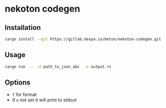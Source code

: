 # nekoton codegen
## Installation
```bash
cargo install --git https://gitlab.dexpa.io/beton/nekoton-codegen.git
```

## Usage

```bash
cargo run  -- -d path_to_json_abi  -o output.rs 
```

## Options

- `f` for format  
-   if `o` not set it will print to stdout